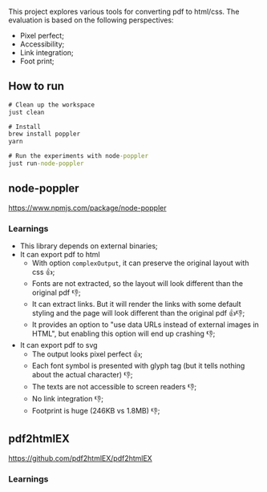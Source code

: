 This project explores various tools for converting pdf to html/css. The evaluation is based on the following perspectives:
* Pixel perfect;
* Accessibility;
* Link integration;
* Foot print;

## How to run

```cmd
# Clean up the workspace
just clean

# Install
brew install poppler
yarn

# Run the experiments with node-poppler
just run-node-poppler
```

## node-poppler

https://www.npmjs.com/package/node-poppler

### Learnings

* This library depends on external binaries;
* It can export pdf to html
    * With option `complexOutput`, it can preserve the original layout with css 👍;
    * Fonts are not extracted, so the layout will look different than the original pdf 👎;
    * It can extract links. But it will render the links with some default styling and the page will look different than the original pdf 👍👎;
    * It provides an option to "use data URLs instead of external images in HTML", but enabling this option will end up crashing 👎;
* It can export pdf to svg
    * The output looks pixel perfect 👍;
    * Each font symbol is presented with glyph tag (but it tells nothing about the actual character) 👎;
    * The texts are not accessible to screen readers 👎;
    * No link integration 👎;
    * Footprint is huge (246KB vs 1.8MB) 👎;

## pdf2htmlEX

https://github.com/pdf2htmlEX/pdf2htmlEX

### Learnings
